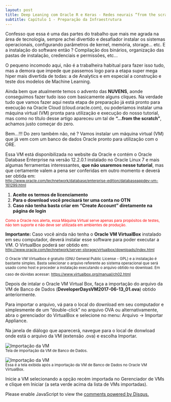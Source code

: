 ```yaml
---
layout: post
title: Deep Leaning com Oracle R e Keras - Redes neurais “from the scratch” (Parte 2)
subtitle: Capítulo 1 - Preparação da Infraestrutura
---
```


Confesso que essa é uma das partes do trabalho que mais me agrada na área de tecnologia, sempre achei divertido e desafiador instalar os sistemas operacionais, configurando parâmetros de kernel, memória, storage... etc. E a instalação do software então ? Compilação dos binários, organização das pastas de instalação, credenciais e permissões, etc...  

O pequeno incomodo aqui, não é a trabalheira habitual para fazer isso tudo, mas a demora que impede que passemos logo para a etapa super mega hiper mais divertida de todas: a de Analytics e em especial a construção e teste dos modelos de Machine Learning.

Ainda bem que atualmente temos o advento das **NUVENS**, aonde conseguimos fazer tudo isso com basicamente alguns cliques. Na verdade tudo que vamos fazer aqui nesta etapa de preparação já está pronto para execução na Oracle Cloud (cloud.oracle.com), ou poderíamos instalar uma máquina virtual (VM) pronta para utilização e execução do nosso tutorial, mas como no título desse artigo apareceu um tal de **“...from the scratch”**, achamos justo começar do zero.

Bem...!!! Do zero também não, né ? Vamos instalar um máquina virtual (VM) que já vem com um banco de dados Oracle pronto para utilização com o ORE. 

Essa VM está disponibilizada no website da Oracle e contém o Oracle Database Enterprise na versão 12.2.0.1 instalado no Oracle Linux 7 e mais algumas ferramentas interessantes, **que não usaremos nesse tutorial**, mas que certamente valem a pena ser conferidas em outro momento e deverá ser obtida em:  
<sub><a href="http://www.oracle.com/technetwork/database/enterprise-edition/databaseappdev-vm-161299.html" target="_blank">http://www.oracle.com/technetwork/database/enterprise-edition/databaseappdev-vm-161299.html</a></sub>

1. **Aceite os termos de licenciamento**  
2. **Para o download você precisará ter uma conta no OTN**
3. **Caso não tenha basta criar em “Create Account” diretamente na página de login**

<span style="color:red"><sub>Como a Oracle nos alerta, essa Máquina Virtual serve apenas para propósitos de testes, não tem suporte e não deve ser utilizada em ambientes de produção.</sub></span>

**Importante:**
Caso você ainda não tenha o **Oracle VM VirtualBox** instalado em seu computador, deverá instalar esse software para poder executar a VM. O VirtualBox poderá ser obtido em:  
<sub><a href="http://www.oracle.com/technetwork/server-storage/virtualbox/downloads/index.html" target="_blank">http://www.oracle.com/technetwork/server-storage/virtualbox/downloads/index.html</a></sub>
  
<sub>O Oracle VM Virtualbox é gratuito (GNU General Public License - GPL) e a instalação é bastante simples. Basta selecionar o arquivo referente ao sistema operacional que será usado como host e proceder a instalação executando o arquivo obtido no download. 
Em caso de dúvidas acessar:</sub>
<sub><a href="https://www.virtualbox.org/manual/ch02.html" target="_blank">https://www.virtualbox.org/manual/ch02.html</a></sub>

Depois de intalar o Oracle VM Virtual Box, faça a importação do arquivo da VM de Banco de Dados (**DeveloperDaysVM2017-06-13_01.ova**) obtido anteriormente. 

Para importar o arquivo, vá para o local do download em seu computador e simplesmente de um “double-click” no arquivo OVA ou alternativamente, abra o gerenciador do VirtualBox e selecione no menu: Arquivo -> Importar Appliance.

Na janela de diálogo que aparecerá, navegue para o local de donwload onde está o arquivo da VM (extensão .ova) e escolha Importar.

![Importação da VM](https://wilson-camargo-jr.github.io/img/impvm.jpg)  
<sub>Tela de importação da VM de Banco de Dados.</sub>

![Importação da VM](https://wilson-camargo-jr.github.io/img/impvm2.jpg)  
<sub>Essa é a tela exibida após a importação da VM de Banco de Dados no Oracle VM VirtualBox.</sub>

Inicie a VM selecionando a opção recém importada no Gerenciador de VMs e clique em Iniciar (a seta verde acima da lista de VMs importadas).
  
<div id="disqus_thread"></div>
<script>
    
    
    var disqus_config = function () {
        // Replace PAGE_URL with your page's canonical URL variable
        this.page.url = 'https://wilson-camargo-jr.github.io/2018-06-17-ANN-ORE-P2';  
        
        // Replace PAGE_IDENTIFIER with your page's unique identifier variable
        this.page.identifier = '2018-06-17-ANN-ORE-P2'; 
    };
    

    
    (function() {  // REQUIRED CONFIGURATION VARIABLE: EDIT THE SHORTNAME BELOW
        var d = document, s = d.createElement('script');
        
        // IMPORTANT: Replace EXAMPLE with your forum shortname!
        s.src = 'https://wilson-camargo-jr.disqus.com/embed.js';
        
        s.setAttribute('data-timestamp', +new Date());
        (d.head || d.body).appendChild(s);
    })();
</script>
<noscript>
    Please enable JavaScript to view the 
    <a href="https://disqus.com/?ref_noscript" rel="nofollow">
        comments powered by Disqus.
    </a>
</noscript>
